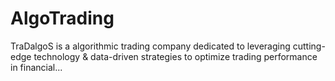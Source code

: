 # AlgoTrading
TraDalgoS is a algorithmic trading company dedicated to leveraging cutting-edge technology &amp; data-driven strategies to optimize trading performance in financial...
